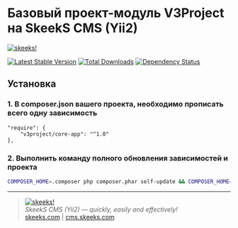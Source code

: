 Базовый проект-модуль V3Project на SkeekS CMS (Yii2)
=========================

[![skeeks!](https://cms.skeeks.com/uploads/all/35/fd/33/35fd33aa306823dbaf53a0142d43b3fa.png)](https://cms.skeeks.com)

[![Latest Stable Version](https://poser.pugx.org/v3project/core-app/v/stable.png)](https://packagist.org/packages/v3project/core-app)
[![Total Downloads](https://poser.pugx.org/v3project/core-app/downloads.png)](https://packagist.org/packages/v3project/core-app)
[![Dependency Status](https://www.versioneye.com/php/v3project:core-app/dev-master/badge.png)](https://www.versioneye.com/php/v3project:core-app/dev-master)


Установка
------------

### 1. В composer.json вашего проекта, необходимо прописать всего одну зависимость

```
"require": {
    "v3project/core-app": "^1.0"
},
```


### 2. Выполнить команду полного обновления зависимостей и проекта

```bash
COMPOSER_HOME=.composer php composer.phar self-update && COMPOSER_HOME=.composer php composer.phar update -o
```


___

> [![skeeks!](https://gravatar.com/userimage/74431132/13d04d83218593564422770b616e5622.jpg)](https://skeeks.com)  
<i>SkeekS CMS (Yii2) — quickly, easily and effectively!</i>  
[skeeks.com](https://skeeks.com) | [cms.skeeks.com](https://cms.skeeks.com)


